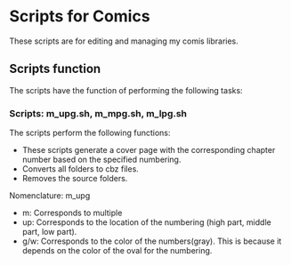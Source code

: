 # Scripts for Comics
These scripts are for editing and managing my comis libraries.

## Scripts function

The scripts have the function of performing the following tasks:

### Scripts: m_upg.sh, m_mpg.sh, m_lpg.sh

The scripts perform the following functions:
- These scripts generate a cover page with the corresponding chapter number based on the specified numbering. 
- Converts all folders to cbz files.
- Removes the source folders.

Nomenclature:
m_upg
- m: Corresponds to multiple
- up: Corresponds to the location of the numbering (high part, middle part, low part).
- g/w: Corresponds to the color of the numbers(gray). This is because it depends on the color of the oval for the numbering.

